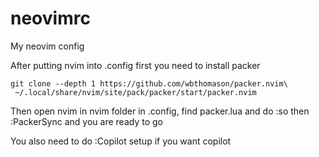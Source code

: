 # neovimrc
My neovim config

After putting nvim into .config first you need to install packer

```
git clone --depth 1 https://github.com/wbthomason/packer.nvim\
 ~/.local/share/nvim/site/pack/packer/start/packer.nvim
```

Then open nvim in nvim folder in .config, find packer.lua and do :so
then :PackerSync and you are ready to go

You also need to do :Copilot setup if you want copilot 
